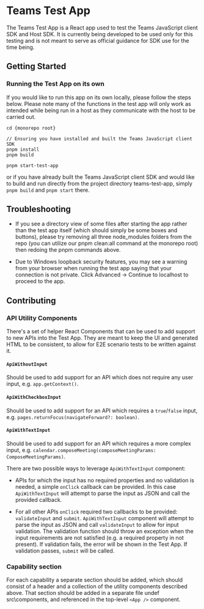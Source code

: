 # Teams Test App

The Teams Test App is a React app used to test the Teams JavaScript client SDK and Host SDK. It is currently being developed to be used only for this testing and is not meant to serve as official guidance for SDK use for the time being.

## Getting Started

### Running the Test App on its own

If you would like to run this app on its own locally, please follow the steps below. Please note many of the functions in the test app will only work as intended while being run in a host as they communicate with the host to be carried out.

```
cd {monorepo root}

// Ensuring you have installed and built the Teams JavaScript client SDK
pnpm install
pnpm build

pnpm start-test-app
```

or if you have already built the Teams JavaScript client SDK and would like to build and run directly from the project directory teams-test-app, simply `pnpm build` and `pnpm start` there.

## Troubleshooting

- If you see a directory view of some files after starting the app rather than the test app itself (which should simply be some boxes and buttons), please try removing all three node_modules folders from the repo (you can utilize our pnpm clean:all command at the monorepo root) then redoing the pnpm commands above.

- Due to Windows loopback security features, you may see a warning from your browser when running the test app saying that your connection is not private. Click Advanced -> Continue to localhost to proceed to the app.

## Contributing

### API Utility Components

There's a set of helper React Components that can be used to add support to new APIs into the Test App.
They are meant to keep the UI and generated HTML to be consistent, to allow for E2E scenario tests to be written against it.

#### `ApiWithoutInput`

Should be used to add support for an API which does not require any user input, e.g. `app.getContext()`.

#### `ApiWithCheckboxInput`

Should be used to add support for an API which requires a `true`/`false` input, e.g. `pages.returnFocus(navigateForward?: boolean)`.

#### `ApiWithTextInput`

Should be used to add support for an API which requires a more complex input, e.g. `calendar.composeMeeting(composeMeetingParams: ComposeMeetingParams)`.

There are two possible ways to leverage `ApiWithTextInput` component:

- APIs for which the input has no required properties and no validation is needed, a simple `onClick` callback can be provided.
  In this case `ApiWithTextInput` will attempt to parse the input as JSON and call the provided callback.

- For all other APIs `onClick` required two callbacks to be provided: `validateInput` and `submit`.
  `ApiWithTextInput` component will attempt to parse the input as JSON and call `validateInput` to allow for input validation.
  The validation function should throw an exception when the input requirements are not satisfied (e.g. a required property in not present).
  If validation fails, the error will be shown in the Test App.
  If validation passes, `submit` will be called.

### Capability section

For each capability a separate section should be added, which should consist of a header and a collection of the utility components described above.
That section should be added in a separate file undef src\components, and referenced in the top-level `<App />` component.

